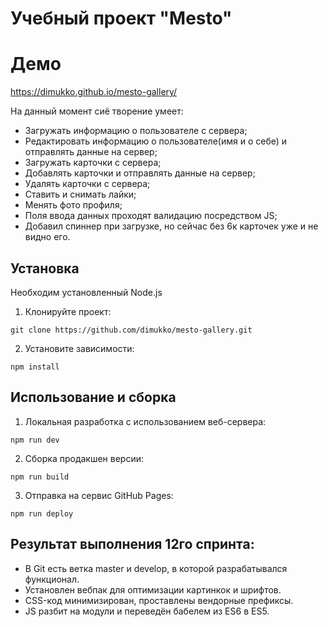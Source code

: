 # Учебный проект "Mesto"

# Демо
https://dimukko.github.io/mesto-gallery/

На данный момент сиё творение умеет:
- Загружать информацию о пользователе с сервера;
- Редактировать информацию о пользователе(имя и о себе) и отправлять данные на сервер;
- Загружать карточки с сервера;
- Добавлять карточки и отправлять данные на сервер;
- Удалять карточки с сервера;
- Ставить и снимать лайки;
- Менять фото профиля;
- Поля ввода данных проходят валидацию посредством JS;
- Добавил спиннер при загрузке, но сейчас без 6к карточек уже и не видно его.

## Установка

Необходим установленный Node.js

1. Клонируйте проект:

```
git clone https://github.com/dimukko/mesto-gallery.git
```

2. Установите зависимости:

```
npm install
```

## Использование и сборка

1. Локальная разработка с использованием веб-сервера:

```
npm run dev
```

2. Сборка продакшен версии:

```
npm run build
```

3. Отправка на сервис GitHub Pages:

```
npm run deploy
```

## Результат выполнения 12го спринта:
- В Git есть ветка master и develop, в которой разрабатывался функционал.
- Установлен вебпак для оптимизации картинкок и шрифтов.
- CSS-код минимизирован, проставлены вендорные префиксы.
- JS разбит на модули и переведён бабелем из ES6 в ES5.
